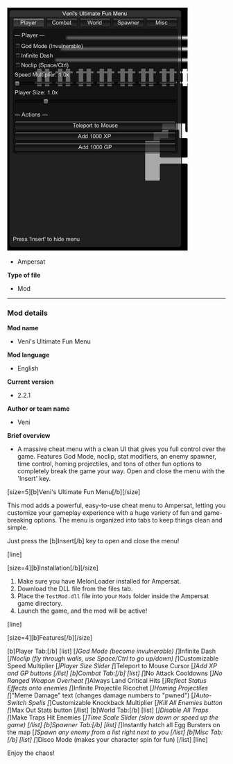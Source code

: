 ![the image](./img11.png)


* Ampersat

**Type of file**
* Mod

***

### **Mod details**

**Mod name**
* Veni's Ultimate Fun Menu

**Mod language**
* English

**Current version**
* 2.2.1

**Author or team name**
* Veni

**Brief overview**
* A massive cheat menu with a clean UI that gives you full control over the game. Features God Mode, noclip, stat modifiers, an enemy spawner, time control, homing projectiles, and tons of other fun options to completely break the game your way. Open and close the menu with the 'Insert' key.

[size=5][b]Veni's Ultimate Fun Menu[/b][/size]

This mod adds a powerful, easy-to-use cheat menu to Ampersat, letting you customize your gameplay experience with a huge variety of fun and game-breaking options. The menu is organized into tabs to keep things clean and simple.

Just press the [b]Insert[/b] key to open and close the menu!

[line]

[size=4][b]Installation[/b][/size]
1. Make sure you have MelonLoader installed for Ampersat.
2. Download the DLL file from the files tab.
3. Place the `TestMod.dll` file into your `Mods` folder inside the Ampersat game directory.
4. Launch the game, and the mod will be active!

[line]

[size=4][b]Features[/b][/size]

[b]Player Tab:[/b]
[list]
[*]God Mode (become invulnerable)
[*]Infinite Dash
[*]Noclip (fly through walls, use Space/Ctrl to go up/down)
[*]Customizable Speed Multiplier
[*]Player Size Slider
[*]Teleport to Mouse Cursor
[*]Add XP and GP buttons
[/list]
[b]Combat Tab:[/b]
[list]
[*]No Attack Cooldowns
[*]No Ranged Weapon Overheat
[*]Always Land Critical Hits
[*]Reflect Status Effects onto enemies
[*]Infinite Projectile Ricochet
[*]Homing Projectiles
[*]"Meme Damage" text (changes damage numbers to "pwned")
[*]Auto-Switch Spells
[*]Customizable Knockback Multiplier
[*]Kill All Enemies button
[*]Max Out Stats button
[/list]
[b]World Tab:[/b]
[list]
[*]Disable All Traps
[*]Make Traps Hit Enemies
[*]Time Scale Slider (slow down or speed up the game)
[/list]
[b]Spawner Tab:[/b]
[list]
[*]Instantly hatch all Egg Bursters on the map
[*]Spawn any enemy from a list right next to you
[/list]
[b]Misc Tab:[/b]
[list]
[*]Disco Mode (makes your character spin for fun)
[/list]
[line]

Enjoy the chaos!

